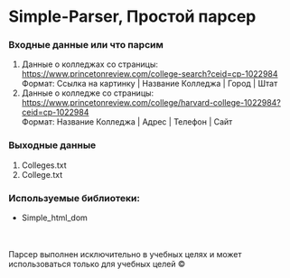 # Simple-Parser, Простой парсер

### Входные данные или что парсим
1. Данные о колледжах со страницы: https://www.princetonreview.com/college-search?ceid=cp-1022984  
Формат: Ссылка на картинку | Название Колледжа | Город | Штат
3. Данные о колледже со страницы: https://www.princetonreview.com/college/harvard-college-1022984?ceid=cp-1022984  
Формат: Название Колледжа | Адрес | Телефон | Сайт

### Выходные данные
1. Colleges.txt
2. College.txt

### Используемые библиотеки: 
- Simple_html_dom  

<br><br>
Парсер выполнен исключительно в учебных целях и может использоваться только для учебных целей ©

